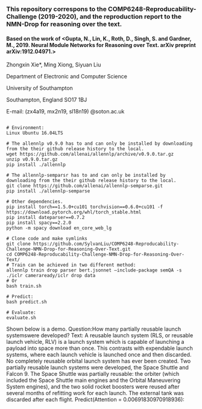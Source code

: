 ### This repository correspons to the COMP6248-Reproducability-Challenge (2019-2020), and the reproduction report to the NMN-Drop for reasoning over the text.

#### Based on the work of <Gupta, N., Lin, K., Roth, D., Singh, S. and Gardner, M., 2019. Neural Module Networks for Reasoning over Text. arXiv preprint arXiv:1912.04971.>

Zhongxin Xie*, Ming Xiong, Siyuan Liu

Department of Electronic and Computer Science 

University of Southampton

Southampton, England SO17 1BJ

E-mail: (zx4a19, mx2n19, sl18n19) @soton.ac.uk

```

# Environment: 
Linux Ubuntu 16.04LTS

# The allennlp v0.9.0 has to and can only be installed by downloading from the their github release history to the local.
wget https://github.com/allenai/allennlp/archive/v0.9.0.tar.gz
unzip v0.9.0.tar.gz
pip install ./allennlp

# The allennlp-semparsr has to and can only be installed by downloading from the their github release history to the local.
git clone https://github.com/allenai/allennlp-semparse.git
pip install ./allennlp-semparse

# Other dependencies.
pip install torch==1.5.0+cu101 torchvision==0.6.0+cu101 -f https://download.pytorch.org/whl/torch_stable.html
pip install dateparser==0.7.2
pip install spacy==2.2.0
python -m spacy download en_core_web_lg

# Clone code and make symlinks
git clone https://github.com/SylvanLiu/COMP6248-Reproducability-Challenge-NMN-Drop-for-Reasoning-Over-Text.git
cd COMP6248-Reproducability-Challenge-NMN-Drop-for-Reasoning-Over-Text/
# Train can be achieved in two different method:
allennlp train drop parser bert.jsonnet –include-package semQA -s ./iclr cameraready/iclr drop data
# Or
bash train.sh

# Predict:
bash predict.sh

# Evaluate:
evaluate.sh
```

Shown below is a demo.
Question:How many partially reusable launch systemswere developed?
Text: A reusable launch system (RLS, or reusable launch vehicle, RLV) is a launch system which is capable of launching a payload into space more than once. This contrasts with expendable launch systems, where each launch vehicle is launched once and then discarded. No completely reusable orbital launch system has ever been created. Two partially reusable launch systems were developed, the Space Shuttle and Falcon 9. The Space Shuttle was partially reusable: the orbiter (which included the Space Shuttle main engines and the Orbital Maneuvering System engines), and the two solid rocket boosters were reused after several months of refitting work for each launch. The external tank was discarded after each flight.
Predict(Attention = 0.00691830970918936): 
